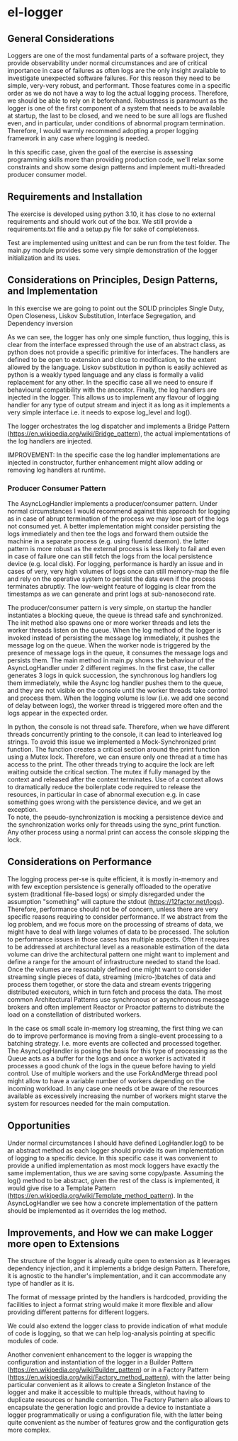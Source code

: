 # el-logger

## General Considerations

Loggers are one of the most fundamental parts of a software project, they provide observability under normal
circumstances and are of critical importance in case of failures as often logs are the only insight available to
investigate unexpected software failures. For this reason they need to be simple, very-very robust, and performant.
Those features come in a specific order as we do not have a way to log the actual logging process. Therefore, we should
be able to rely on it beforehand. Robustness is paramount as the logger is one of the first component of a system that
needs to be available at startup, the last to be closed, and we need to be sure all logs are flushed even, and in
particular, under conditions of abnormal program termination. Therefore, I would warmly recommend adopting a proper
logging framework in any case where logging is needed.

In this specific case, given the goal of the exercise is assessing programming skills more than providing production
code, we'll relax some constraints and show some design patterns and implement multi-threaded producer consumer model.

## Requirements and Installation

The exercise is developed using python 3.10, it has close to no external requirements and should work out of the box. We
still provide a requirements.txt file and a setup.py file for sake of completeness.

Test are implemented using unittest and can be run from the test folder. The main.py module provides some very simple
demonstration of the logger initialization and its uses.

## Considerations on Principles, Design Patterns, and Implementation

In this exercise we are going to point out the SOLID principles Single Duty, Open Closeness, Liskov Substitution,
Interface Segregation, and Dependency inversion

As we can see, the logger has only one simple function, thus logging, this is clear from the interface expressed through
the use of an abstract class, as python does not provide a specific primitive for interfaces. The handlers are defined
to be open to extension and close to modification, to the extent allowed by the language. Liskov substitution in python
is easily achieved as python is a weakly typed language and any class is formally a valid replacement for any other. In
the specific case all we need to ensure if behavioural compatibility with the ancestor. Finally, the log handlers are
injected in the logger. This allows us to implement any flavour of logging handler for any type of output stream and
inject it as long as it implements a very simple interface i.e. it needs to expose log_level and log().

The logger orchestrates the log dispatcher and implements a Bridge
Pattern (https://en.wikipedia.org/wiki/Bridge_pattern), the actual implementations of the log handlers are injected.

IMPROVEMENT: In the specific case the log handler implementations are injected in constructor, further enhancement might
allow adding or removing log handlers at runtime.

### Producer Consumer Pattern

The AsyncLogHandler implements a producer/consumer pattern. Under normal circumstances I would recommend against this
approach for logging as in case of abrupt termination of the process we may lose part of the logs not consumed yet. A
better implementation might consider persisting the logs immediately and then tee the logs and forward them outside the
machine in a separate process (e.g. using fluentd daemon). the latter pattern is more robust as the external process is
less likely to fail and even in case of failure one can still fetch the logs from the local persistence device (e.g.
local disk). For logging, performance is hardly an issue and in cases of very, very high volumes of logs once can still
memory-map the file and rely on the operative system to persist the data even if the process terminates abruptly. The
low-weight feature of logging is clear from the timestamps as we can generate and print logs at sub-nanosecond rate.

The producer/consumer pattern is very simple, on startup the handler instantiates a blocking queue, the queue is thread
safe and synchronized. The init method also spawns one or more worker threads and lets the worker threads listen on the
queue. When the log method of the logger is invoked instead of persisting the message log immediately, it pushes the
message log on the queue. When the worker node is triggered by the presence of message logs in the queue, it consumes
the message logs and persists them. The main method in main.py shows the behaviour of the AsyncLogHandler under 2
different regimes. In the first case, the caller generates 3 logs in quick succession, the synchronous log handlers log
them immediately, while the Async log handler pushes them to the queue, and they are not visible on the console until
the worker threads take control and process them. When the logging volume is low (i.e. we add one second of delay
between logs), the worker thread is triggered more often and the logs appear in the expected order.

In python, the console is not thread safe. Therefore, when we have different threads concurrently printing to the
console, it can lead to interleaved log strings. To avoid this issue we implemented a Mock-Synchronized print function.
The function creates a critical section around the print function using a Mutex lock. Therefore, we can ensure only one
thread at a time has access to the print. The other threads trying to acquire the lock are left waiting outside the
critical section. The mutex if fully managed by the context and released after the context terminates. Use of a context
allows to dramatically reduce the boilerplate code required to release the resources, in particular in case of abnormal
execution e.g. in case something goes wrong with the persistence device, and we get an exception.  
To note, the pseudo-synchronization is mocking a persistence device and the synchronization works only for threads using
the sync_print function. Any other process using a normal print can access the console skipping the lock.

## Considerations on Performance

The logging process per-se is quite efficient, it is mostly in-memory and with few exception persistence is generally
offloaded to the operative system (traditional file-based logs) or simply disregarded under the assumption "something"
will capture the stdout (https://12factor.net/logs). Therefore, performance should not be of concern, unless there are
very specific reasons requiring to consider performance. If we abstract from the log problem, and we focus more on the
processing of streams of data, we might have to deal with large volumes of data to be processed. The solution to
performance issues in those cases has multiple aspects. Often it requires to be addressed at architectural level as a
reasonable estimation of the data volume can drive the architectural pattern one might want to implement and define a
range for the amount of infrastructure needed to stand the load. Once the volumes are reasonably defined one might want
to consider streaming single pieces of data, streaming (micro-)batches of data and process them together, or store the
data and stream events triggering distributed executors, which in turn fetch and process the data. The most common
Architectural Patterns use synchronous or asynchronous message brokers and often implement Reactor or Proactor patterns
to distribute the load on a constellation of distributed workers.

In the case os small scale in-memory log streaming, the first thing we can do to improve performance is moving from a
single-event processing to a batching strategy. I.e. more events are collected and processed together. The
AsyncLogHandler is posing the basis for this type of processing as the Queue acts as a buffer for the logs and once a
worker is activated it processes a good chunk of the logs in the queue before having to yield control. Use of multiple
workers and the use ForkAndMerge thread pool might allow to have a variable number of workers depending on the incoming
workload. In any case one needs ot be aware of the resources available as excessively increasing the number of workers
might starve the system for resources needed for the main computation.

## Opportunities

Under normal circumstances I should have defined LogHandler.log() to be an abstract method as each logger should provide
its own implementation of logging to a specific device. In this specific case it was convenient to provide a unified
implementation as most mock loggers have exactly the same implementation, thus we are saving some copy/paste. Assuming
the log() method to be abstract, given the rest of the class is implemented, it would give rise to a Template
Pattern (https://en.wikipedia.org/wiki/Template_method_pattern). In the AsyncLogHandler we see how a concrete
implementation of the pattern should be implemented as it overrides the log method.

## Improvements, and How we can make Logger more open to Extensions

The structure of the logger is already quite open to extension as it leverages dependency injection, and it implements a
bridge design Pattern. Therefore, it is agnostic to the handler's implementation, and it can accommodate any type of
handler as it is.

The format of message printed by the handlers is hardcoded, providing the facilities to inject a format string would
make it more flexible and allow providing different patterns for different loggers.

We could also extend the logger class to provide indication of what module of code is logging, so that we can help
log-analysis pointing at specific modules of code.

Another convenient enhancement to the logger is wrapping the configuration and instantiation of the logger in a Builder
Pattern (https://en.wikipedia.org/wiki/Builder_pattern) or in a Factory
Pattern (https://en.wikipedia.org/wiki/Factory_method_pattern), with the latter being particular convenient as it allows
to create a Singleton Instance of the logger and make it accessible to multiple threads, without having to duplicate
resources or handle contention. The Factory Pattern also allows to encapsulate the generation logic and provide a device
to instantiate a logger programmatically or using a configuration file, with the latter being quite convenient as the
number of features grow and the configuration gets more complex.

